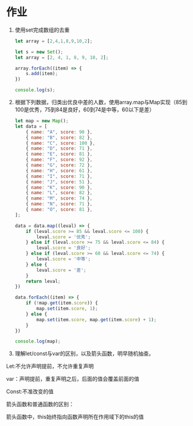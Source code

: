# 作业

1. 使用set完成数组的去重

   ```js
   let array = [2,4,1,8,9,10,2];
   ```

   ```js
   let s = new Set();
   let array = [2, 4, 1, 8, 9, 10, 2];
   
   array.forEach((item) => {
       s.add(item);
   })
   
   console.log(s);
   ```

   

2. 根据下列数据，归类出优良中差的人数，使用array.map与Map实现（85到100是优秀，75到84是良好，60到74是中等，60以下是差）

   ```js
   let map = new Map();
   let data = [
       { name: "A", score: 90 },
       { name: "B", score: 82 },
       { name: "C", score: 100 },
       { name: "D", score: 71 },
       { name: "E", score: 81 },
       { name: "F", score: 92 },
       { name: "G", score: 72 },
       { name: "H", score: 61 },
       { name: "I", score: 71 },
       { name: "J", score: 51 },
       { name: "K", score: 90 },
       { name: "L", score: 82 },
       { name: "M", score: 74 },
       { name: "N", score: 71 },
       { name: "O", score: 81 },
   ];
   
   data = data.map((leval) => {
       if (leval.score >= 85 && leval.score <= 100) {
           leval.score = '优秀';
       } else if (leval.score >= 75 && leval.score <= 84) {
           leval.score = '良好';
       } else if (leval.score >= 60 && leval.score <= 74) {
           leval.score = '中等';
       } else {
           leval.score = '差';
       }
       return leval;
   })
   
   data.forEach((item) => {
       if (!map.get(item.score)) {
           map.set(item.score, 1);
       } else {
           map.set(item.score, map.get(item.score) + 1);
       }
   })
   
   console.log(map);
   ```

3. 理解let/const与var的区别，以及箭头函数，明早随机抽查。

Let:不允许声明提前，不允许重复声明

var：声明提前，重复声明之后，后面的值会覆盖前面的值



Const:不准改变的值



箭头函数和普通函数的区别：

箭头函数中，this始终指向函数声明所在作用域下的this的值

